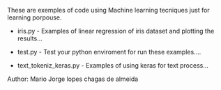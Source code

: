 These are exemples of code using Machine learning tecniques just for learning porpouse.

- iris.py - Examples of linear regression of iris dataset and plotting the results...

- test.py - Test your python enviroment for run these examples....

- text_tokeniz_keras.py - Examples of using keras for text process...

Author: Mario Jorge lopes chagas de almeida
